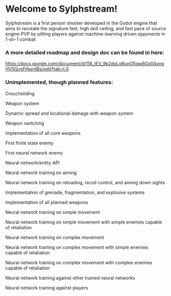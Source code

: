# Welcome to Sylphstream!

Sylphstream is a first person shooter deveoped in the Godot engine that aims to recreate the signature feel, high skill ceiling, and fast pace of source engine PVP by
pitting players against machine-learning driven opponents in 1-on-1 combat

### A more detailed roadmap and design doc can be found in here:

https://docs.google.com/document/d/118_IEV_9k2dqLq8unO5gw8Gx04xngHV5QysfVkentBs/edit?tab=t.0

### Unimplemented, though planned features:

Crouchsliding

Weapon system

Dynamic spread and locational damage with weapon system

Weapon switching

Implementation of all core weapons

First finite state enemy

First neural network enemy

Neural network/entity API

Neural network training on aiming

Neural network training on reloading, recoil control, and aiming down sights

Implementation of grenade, fragmentation, and explosive systems

Implementation of all planned weapons

Neural network training on simple movement

Neural network training on simple movement with simple enemies capable of retaliation

Neural network training on complex movement

Neural network training on complex movement with simple enemies capable of retaliation

Neural network training on complex movement with complex enemies capable of retaliation

Neural network training against other trained neural networks

Neural network training against players
